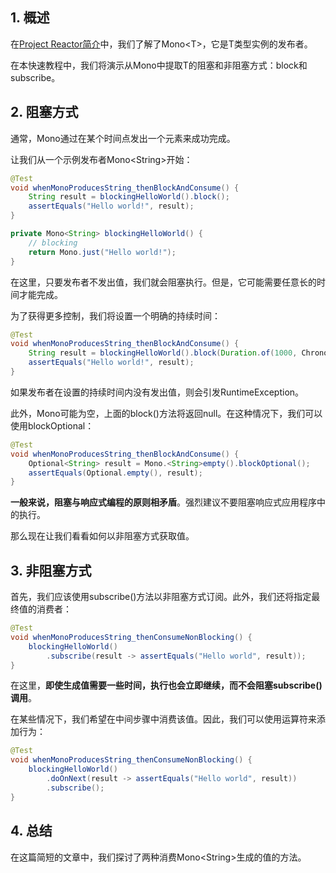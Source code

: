 ## 1. 概述

在[Project Reactor简介](https://www.baeldung.com/reactor-core)中，我们了解了Mono<T\>，它是T类型实例的发布者。

在本快速教程中，我们将演示从Mono中提取T的阻塞和非阻塞方式：block和subscribe。

## 2. 阻塞方式

通常，Mono通过在某个时间点发出一个元素来成功完成。

让我们从一个示例发布者Mono<String\>开始：

```java
@Test
void whenMonoProducesString_thenBlockAndConsume() {
    String result = blockingHelloWorld().block();
    assertEquals("Hello world!", result);
}

private Mono<String> blockingHelloWorld() {
    // blocking
    return Mono.just("Hello world!");
}
```

在这里，只要发布者不发出值，我们就会阻塞执行。但是，它可能需要任意长的时间才能完成。

为了获得更多控制，我们将设置一个明确的持续时间：

```java
@Test
void whenMonoProducesString_thenBlockAndConsume() {
    String result = blockingHelloWorld().block(Duration.of(1000, ChronoUnit.MILLIS));
    assertEquals("Hello world!", result);
}
```

如果发布者在设置的持续时间内没有发出值，则会引发RuntimeException。

此外，Mono可能为空，上面的block()方法将返回null。在这种情况下，我们可以使用blockOptional：

```java
@Test
void whenMonoProducesString_thenBlockAndConsume() {
    Optional<String> result = Mono.<String>empty().blockOptional();
    assertEquals(Optional.empty(), result);
}
```

**一般来说，阻塞与响应式编程的原则相矛盾**。强烈建议不要阻塞响应式应用程序中的执行。

那么现在让我们看看如何以非阻塞方式获取值。

## 3. 非阻塞方式

首先，我们应该使用subscribe()方法以非阻塞方式订阅。此外，我们还将指定最终值的消费者：

```java
@Test
void whenMonoProducesString_thenConsumeNonBlocking() {
    blockingHelloWorld()
        .subscribe(result -> assertEquals("Hello world", result));
}
```

在这里，**即使生成值需要一些时间，执行也会立即继续，而不会阻塞subscribe()调用**。

在某些情况下，我们希望在中间步骤中消费该值。因此，我们可以使用运算符来添加行为：

```java
@Test
void whenMonoProducesString_thenConsumeNonBlocking() {
    blockingHelloWorld()
        .doOnNext(result -> assertEquals("Hello world", result))
        .subscribe();
}
```

## 4. 总结

在这篇简短的文章中，我们探讨了两种消费Mono<String\>生成的值的方法。